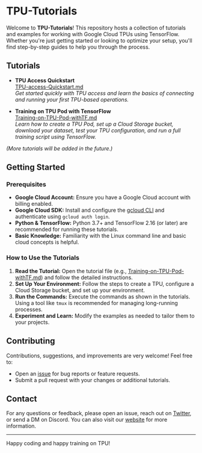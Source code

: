# TPU-Tutorials

Welcome to **TPU-Tutorials**! This repository hosts a collection of tutorials and examples for working with Google Cloud TPUs using TensorFlow. Whether you're just getting started or looking to optimize your setup, you'll find step-by-step guides to help you through the process.

## Tutorials

- **TPU Access Quickstart**  
  [TPU-access-Quickstart.md](TPU-access-Quickstart.md)  
  _Get started quickly with TPU access and learn the basics of connecting and running your first TPU-based operations._

- **Training on TPU Pod with TensorFlow**  
  [Training-on-TPU-Pod-withTF.md](Training-on-TPU-Pod-withTF.md)  
  _Learn how to create a TPU Pod, set up a Cloud Storage bucket, download your dataset, test your TPU configuration, and run a full training script using TensorFlow._

*(More tutorials will be added in the future.)*

## Getting Started

### Prerequisites

- **Google Cloud Account:** Ensure you have a Google Cloud account with billing enabled.
- **Google Cloud SDK:** Install and configure the [gcloud CLI](https://cloud.google.com/sdk) and authenticate using `gcloud auth login`.
- **Python & TensorFlow:** Python 3.7+ and TensorFlow 2.16 (or later) are recommended for running these tutorials.
- **Basic Knowledge:** Familiarity with the Linux command line and basic cloud concepts is helpful.

### How to Use the Tutorials

1. **Read the Tutorial:** Open the tutorial file (e.g., [Training-on-TPU-Pod-withTF.md](Training-on-TPU-Pod-withTF.md)) and follow the detailed instructions.
2. **Set Up Your Environment:** Follow the steps to create a TPU, configure a Cloud Storage bucket, and set up your environment.
3. **Run the Commands:** Execute the commands as shown in the tutorials. Using a tool like `tmux` is recommended for managing long-running processes.
4. **Experiment and Learn:** Modify the examples as needed to tailor them to your projects.

## Contributing

Contributions, suggestions, and improvements are very welcome! Feel free to:
- Open an [issue](https://github.com/TG-TG-TG-TG-TG-TG/TPU-Tutorials/issues) for bug reports or feature requests.
- Submit a pull request with your changes or additional tutorials.

## Contact

For any questions or feedback, please open an issue, reach out on [Twitter](https://x.com/test_tm7873), or send a DM on Discord. You can also visit our [website](https://projecttest-ai.github.io/Webpage/) for more information.

---

Happy coding and happy training on TPU!

